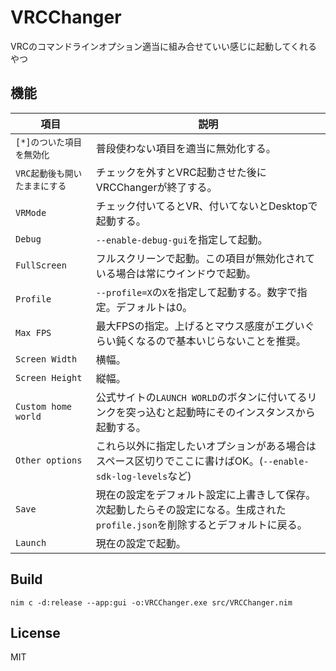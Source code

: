 # VRCChanger
VRCのコマンドラインオプション適当に組み合せていい感じに起動してくれるやつ

## 機能
| 項目 | 説明 |
| ---- | ---- |
| `[*]のついた項目を無効化` | 普段使わない項目を適当に無効化する。 |
| `VRC起動後も開いたままにする` | チェックを外すとVRC起動させた後にVRCChangerが終了する。 |
| `VRMode` | チェック付いてるとVR、付いてないとDesktopで起動する。 |
| `Debug` | `--enable-debug-gui`を指定して起動。 |
| `FullScreen` | フルスクリーンで起動。この項目が無効化されている場合は常にウインドウで起動。 |
| `Profile` | `--profile=X`の`X`を指定して起動する。数字で指定。デフォルトは0。
| `Max FPS` | 最大FPSの指定。上げるとマウス感度がエグいぐらい鈍くなるので基本いじらないことを推奨。 |
| `Screen Width` | 横幅。 |
| `Screen Height` | 縦幅。 |
| `Custom home world` | 公式サイトの`LAUNCH WORLD`のボタンに付いてるリンクを突っ込むと起動時にそのインスタンスから起動する。 |
| `Other options` | これら以外に指定したいオプションがある場合はスペース区切りでここに書けばOK。(`--enable-sdk-log-levels`など) |
| `Save` | 現在の設定をデフォルト設定に上書きして保存。次起動したらその設定になる。生成された`profile.json`を削除するとデフォルトに戻る。 |
| `Launch` | 現在の設定で起動。 |

## Build
```
nim c -d:release --app:gui -o:VRCChanger.exe src/VRCChanger.nim
```

## License
MIT
